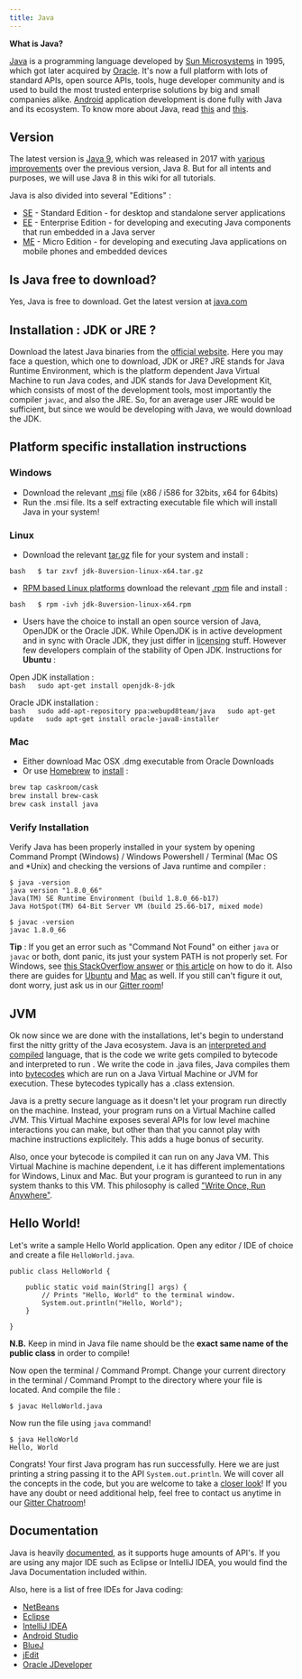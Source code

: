 ```yaml
---
title: Java
---
```


**What is Java?**

<a href='https://www.oracle.com/java/index.html' target='_blank' rel='nofollow'>Java</a> is a programming language developed by <a href='https://en.wikipedia.org/wiki/Sun_Microsystems' target='_blank' rel='nofollow'>Sun Microsystems</a> in 1995, which got later acquired by <a href='http://www.oracle.com/index.html' target='_blank' rel='nofollow'>Oracle</a>. It's now a full platform with lots of standard APIs, open source APIs, tools, huge developer community and is used to build the most trusted enterprise solutions by big and small companies alike. <a href='https://www.android.com/' target='_blank' rel='nofollow'>Android</a> application development is done fully with Java and its ecosystem. To know more about Java, read <a href='https://java.com/en/download/faq/whatis_java.xml' target='_blank' rel='nofollow'>this</a> and <a href='http://tutorials.jenkov.com/java/what-is-java.html' target='_blank' rel='nofollow'>this</a>.

## Version

The latest version is <a href='http://www.oracle.com/technetwork/java/javase/overview' target='_blank' rel='nofollow'> Java 9</a>, which was released in 2017 with <a href='https://docs.oracle.com/javase/9/whatsnew/toc.htm#JSNEW-GUID-C23AFD78-C777-460B-8ACE-58BE5EA681F6' target='_blank' rel='nofollow'>various improvements</a> over the previous version, Java 8. But for all intents and purposes, we will use Java 8 in this wiki for all tutorials.

Java is also divided into several "Editions" :

*   <a href='http://www.oracle.com/technetwork/java/javase/overview/index.html' target='_blank' rel='nofollow'>SE</a> - Standard Edition - for desktop and standalone server applications
*   <a href='http://www.oracle.com/technetwork/java/javaee/overview/index.html' target='_blank' rel='nofollow'>EE</a> - Enterprise Edition - for developing and executing Java components that run embedded in a Java server
*   <a href='http://www.oracle.com/technetwork/java/embedded/javame/overview/index.html' target='_blank' rel='nofollow'>ME</a> - Micro Edition - for developing and executing Java applications on mobile phones and embedded devices

## Is Java free to download?
Yes, Java is free to download. Get the latest version at <a href='https://www.java.com/en/' target='_blank' rel='nofollow'>java.com</a>

## Installation : JDK or JRE ?

Download the latest Java binaries from the <a href='http://www.oracle.com/technetwork/java/javase/downloads/jdk8-downloads-2133151.html' target='_blank' rel='nofollow'>official website</a>. Here you may face a question, which one to download, JDK or JRE? JRE stands for Java Runtime Environment, which is the platform dependent Java Virtual Machine to run Java codes, and JDK stands for Java Development Kit, which consists of most of the development tools, most importantly the compiler `javac`, and also the JRE. So, for an average user JRE would be sufficient, but since we would be developing with Java, we would download the JDK.

## Platform specific installation instructions

### Windows

*   Download the relevant <a href='https://en.wikipedia.org/wiki/Windows_Installer' target='_blank' rel='nofollow'>.msi</a> file (x86 / i586 for 32bits, x64 for 64bits)
*   Run the .msi file. Its a self extracting executable file which will install Java in your system!

### Linux

*   Download the relevant <a href='http://www.cyberciti.biz/faq/linux-unix-bsd-extract-targz-file/' target='_blank' rel='nofollow'>tar.gz</a> file for your system and install :

`bash  
$ tar zxvf jdk-8uversion-linux-x64.tar.gz`   
* <a href='https://en.wikipedia.org/wiki/List_of_Linux_distributions#RPM-based' target='_blank' rel='nofollow'>RPM based Linux platforms</a> download the relevant <a href='https://en.wikipedia.org/wiki/RPM_Package_Manager' target='_blank' rel='nofollow'>.rpm</a> file and install :

`bash  
$ rpm -ivh jdk-8uversion-linux-x64.rpm`   
* Users have the choice to install an open source version of Java, OpenJDK or the Oracle JDK. While OpenJDK is in active development and in sync with Oracle JDK, they just differ in <a href='http://openjdk.java.net/faq/' target='_blank' rel='nofollow'>licensing</a> stuff. However few developers complain of the stability of Open JDK. Instructions for **Ubuntu** :

Open JDK installation :  
`bash  
sudo apt-get install openjdk-8-jdk` 

Oracle JDK installation :  
`bash  
sudo add-apt-repository ppa:webupd8team/java  
sudo apt-get update  
sudo apt-get install oracle-java8-installer` 

### Mac

*   Either download Mac OSX .dmg executable from Oracle Downloads
*   Or use <a href='http://brew.sh/' target='_blank' rel='nofollow'>Homebrew</a> to <a href='http://stackoverflow.com/a/28635465/2861269' target='_blank' rel='nofollow'>install</a> :

```bash  
brew tap caskroom/cask  
brew install brew-cask  
brew cask install java
```

### Verify Installation

Verify Java has been properly installed in your system by opening Command Prompt (Windows) / Windows Powershell / Terminal (Mac OS and *Unix) and checking the versions of Java runtime and compiler :

    $ java -version
    java version "1.8.0_66"
    Java(TM) SE Runtime Environment (build 1.8.0_66-b17)
    Java HotSpot(TM) 64-Bit Server VM (build 25.66-b17, mixed mode)

    $ javac -version
    javac 1.8.0_66

**Tip** : If you get an error such as "Command Not Found" on either `java` or `javac` or both, dont panic, its just your system PATH is not properly set. For Windows, see <a href='http://stackoverflow.com/questions/15796855/java-is-not-recognized-as-an-internal-or-external-command' target='_blank' rel='nofollow'>this StackOverflow answer</a> or <a href='http://javaandme.com/' target='_blank' rel='nofollow'>this article</a> on how to do it. Also there are guides for <a href='http://stackoverflow.com/questions/9612941/how-to-set-java-environment-path-in-ubuntu' target='_blank' rel='nofollow'>Ubuntu</a> and <a href='http://www.mkyong.com/java/how-to-set-java_home-environment-variable-on-mac-os-x/' target='_blank' rel='nofollow'>Mac</a> as well. If you still can't figure it out, dont worry, just ask us in our <a href='https://gitter.im/FreeCodeCamp/java' target='_blank' rel='nofollow'>Gitter room</a>!

## JVM

Ok now since we are done with the installations, let's begin to understand first the nitty gritty of the Java ecosystem. Java is an <a href='http://stackoverflow.com/questions/1326071/is-java-a-compiled-or-an-interpreted-programming-language' target='_blank' rel='nofollow'>interpreted and compiled</a> language, that is the code we write gets compiled to bytecode and interpreted to run . We write the code in .java files, Java compiles them into <a href='https://en.wikipedia.org/wiki/Java_bytecode' target='_blank' rel='nofollow'>bytecodes</a> which are run on a Java Virtual Machine or JVM for execution. These bytecodes typically has a .class extension.

Java is a pretty secure language as it doesn't let your program run directly on the machine. Instead, your program runs on a Virtual Machine called JVM. This Virtual Machine exposes several APIs for low level machine interactions you can make, but other than that you cannot play with machine instructions explicitely. This adds a huge bonus of security.

Also, once your bytecode is compiled it can run on any Java VM. This Virtual Machine is machine dependent, i.e it has different implementations for Windows, Linux and Mac. But your program is guranteed to run in any system thanks to this VM. This philosophy is called <a href='https://en.wikipedia.org/wiki/Write_once,_run_anywhere' target='_blank' rel='nofollow'>"Write Once, Run Anywhere"</a>.

## Hello World!

Let's write a sample Hello World application. Open any editor / IDE of choice and create a file `HelloWorld.java`.

    public class HelloWorld {

        public static void main(String[] args) {
            // Prints "Hello, World" to the terminal window.
            System.out.println("Hello, World");
        }

    }

**N.B.** Keep in mind in Java file name should be the **exact same name of the public class** in order to compile!

Now open the terminal / Command Prompt. Change your current directory in the terminal / Command Prompt to the directory where your file is located. And compile the file :

    $ javac HelloWorld.java

Now run the file using `java` command!

    $ java HelloWorld
    Hello, World

Congrats! Your first Java program has run successfully. Here we are just printing a string passing it to the API `System.out.println`. We will cover all the concepts in the code, but you are welcome to take a <a href='https://docs.oracle.com/javase/tutorial/getStarted/application/' target='_blank' rel='nofollow'>closer look</a>! If you have any doubt or need additional help, feel free to contact us anytime in our <a href='https://gitter.im/FreeCodeCamp/java' target='_blank' rel='nofollow'>Gitter Chatroom</a>!

## Documentation

Java is heavily <a href='https://docs.oracle.com/javase/8/docs/' target='_blank' rel='nofollow'>documented</a>, as it supports huge amounts of API's. If you are using any major IDE such as Eclipse or IntelliJ IDEA, you would find the Java Documentation included within.

Also, here is a list of free IDEs for Java coding:
* <a href='https://netbeans.org/' target='_blank' rel='nofollow'>NetBeans</a>
* <a href='https://eclipse.org/' target='_blank' rel='nofollow'>Eclipse</a>
* <a href='https://www.jetbrains.com/idea/features/' target='_blank' rel='nofollow'>IntelliJ IDEA</a>
* <a href='https://developer.android.com/studio/index.html' target='_blank' rel='nofollow'>Android Studio</a>
* <a href='https://www.bluej.org/' target='_blank' rel='nofollow'>BlueJ</a>
* <a href='http://www.jedit.org/' target='_blank' rel='nofollow'>jEdit</a>
* <a href='http://www.oracle.com/technetwork/developer-tools/jdev/overview/index-094652.html' target='_blank' rel='nofollow'>Oracle JDeveloper</a>

